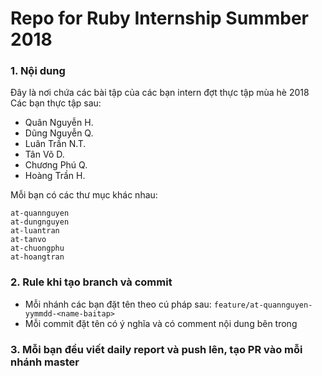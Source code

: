 # Repo for Ruby Internship Summber 2018

### 1. Nội dung
Đây là nơi chứa các bài tập của các bạn intern đợt thực tập mùa hè 2018
Các bạn thực tập sau:
- Quân Nguyễn H.
- Dũng Nguyễn Q.
- Luân Trần N.T.
- Tân Võ D.
- Chương Phú Q.
- Hoàng Trần H.

Mỗi bạn có các thư mục khác nhau:
```
at-quannguyen
at-dungnguyen
at-luantran
at-tanvo
at-chuongphu
at-hoangtran
```

### 2. Rule khi tạo branch và commit
- Mỗi nhánh các bạn đặt tên theo cú pháp sau: `feature/at-quannguyen-yymmdd-<name-baitap>`
- Mỗi commit đặt tên có ý nghĩa và có comment nội dung bên trong

### 3. Mỗi bạn đều viết daily report và push lên, tạo PR vào mỗi nhánh master

